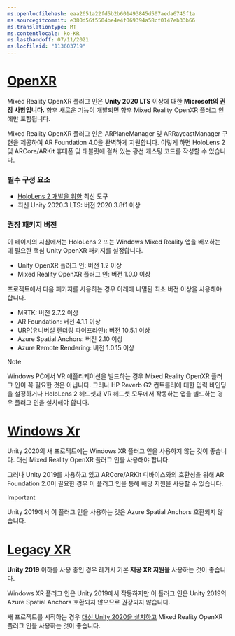 ```yaml
---
ms.openlocfilehash: eaa2651a22fd5b2b601493845d507aeda6745f1a
ms.sourcegitcommit: e380d56f5504be4e4f069394a58cf0147eb33b66
ms.translationtype: MT
ms.contentlocale: ko-KR
ms.lasthandoff: 07/11/2021
ms.locfileid: "113603719"
---
```

# <a name="openxr"></a>[OpenXR](#tab/openxr)

Mixed Reality OpenXR 플러그 인은 **Unity 2020 LTS** 이상에 대한 **Microsoft의 권장 사항입니다.** 향후 새로운 기능이 개발되면 향후 Mixed Reality OpenXR 플러그 인에만 포함됩니다.

Mixed Reality OpenXR 플러그 인은 ARPlaneManager 및 ARRaycastManager 구현을 제공하여 AR Foundation 4.0을 완벽하게 지원합니다. 이렇게 하면 HoloLens 2 및 ARCore/ARKit 휴대폰 및 태블릿에 걸쳐 있는 광선 캐스팅 코드를 작성할 수 있습니다.

### <a name="prerequisites"></a>필수 구성 요소 

* [HoloLens 2 개발을 위한](../../../install-the-tools.md?tabs=unity#installation-checklist) 최신 도구
* 최신 Unity 2020.3 LTS: 버전 2020.3.8f1 이상

### <a name="recommended-package-versions"></a>권장 패키지 버전

이 페이지의 지침에서는 HoloLens 2 또는 Windows Mixed Reality 앱을 배포하는 데 필요한 핵심 Unity OpenXR 패키지를 설정합니다.

* Unity OpenXR 플러그 인: 버전 1.2 이상
* Mixed Reality OpenXR 플러그 인: 버전 1.0.0 이상

프로젝트에서 다음 패키지를 사용하는 경우 아래에 나열된 최소 버전 이상을 사용해야 합니다.

* MRTK: 버전 2.7.2 이상
* AR Foundation: 버전 4.1.1 이상
* URP(유니버설 렌더링 파이프라인): 버전 10.5.1 이상
* Azure Spatial Anchors: 버전 2.10 이상
* Azure Remote Rendering: 버전 1.0.15 이상

> [!NOTE]
> Windows PC에서 VR 애플리케이션을 빌드하는 경우 Mixed Reality OpenXR 플러그 인이 꼭 필요한 것은 아닙니다. 그러나 HP Reverb G2 컨트롤러에 대한 입력 바인딩을 설정하거나 HoloLens 2 헤드셋과 VR 헤드셋 모두에서 작동하는 앱을 빌드하는 경우 플러그 인을 설치해야 합니다.

# <a name="windows-xr"></a>[Windows Xr](#tab/windowsxr)

Unity 2020의 새 프로젝트에는 Windows XR 플러그 인을 사용하지 않는 것이 좋습니다.  대신 Mixed Reality OpenXR 플러그 인을 사용해야 합니다.

그러나 Unity 2019를 사용하고 있고 ARCore/ARKit 디바이스와의 호환성을 위해 AR Foundation 2.0이 필요한 경우 이 플러그 인을 통해 해당 지원을 사용할 수 있습니다.

> [!IMPORTANT]
> Unity 2019에서 이 플러그 인을 사용하는 것은 Azure Spatial Anchors 호환되지 않습니다.

# <a name="legacy-xr"></a>[Legacy XR](#tab/legacy)

**Unity 2019** 이하를 사용 중인 경우 레거시 기본 **제공 XR 지원을** 사용하는 것이 좋습니다.

Windows XR 플러그 인은 Unity 2019에서 작동하지만 이 플러그 인은 Unity 2019의 Azure Spatial Anchors 호환되지 않으므로 권장되지 않습니다.

새 프로젝트를 시작하는 경우 [대신 Unity 2020을 설치하고](../../choosing-unity-version.md) Mixed Reality OpenXR 플러그 인을 사용하는 것이 좋습니다.